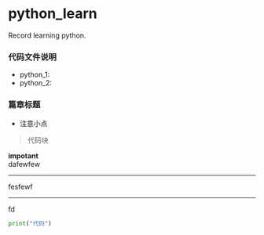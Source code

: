 # python_learn
Record learning python.

### 代码文件说明
+ python_1:
+ python_2:

### 篇章标题
+ 注意小点
> 代码块

**impotant**  
dafewfew
***  
fesfewf  
***********
fd

```python
print("代码")
```